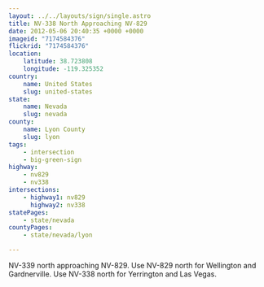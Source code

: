 ```yaml
---
layout: ../../layouts/sign/single.astro
title: NV-338 North Approaching NV-829
date: 2012-05-06 20:40:35 +0000 +0000
imageid: "7174584376"
flickrid: "7174584376"
location:
    latitude: 38.723808
    longitude: -119.325352
country:
    name: United States
    slug: united-states
state:
    name: Nevada
    slug: nevada
county:
    name: Lyon County
    slug: lyon
tags:
    - intersection
    - big-green-sign
highway:
    - nv829
    - nv338
intersections:
    - highway1: nv829
      highway2: nv338
statePages:
    - state/nevada
countyPages:
    - state/nevada/lyon

---
```

NV-339 north approaching NV-829.  Use NV-829 north for Wellington and Gardnerville.  Use NV-338 north for Yerrington and Las Vegas.
